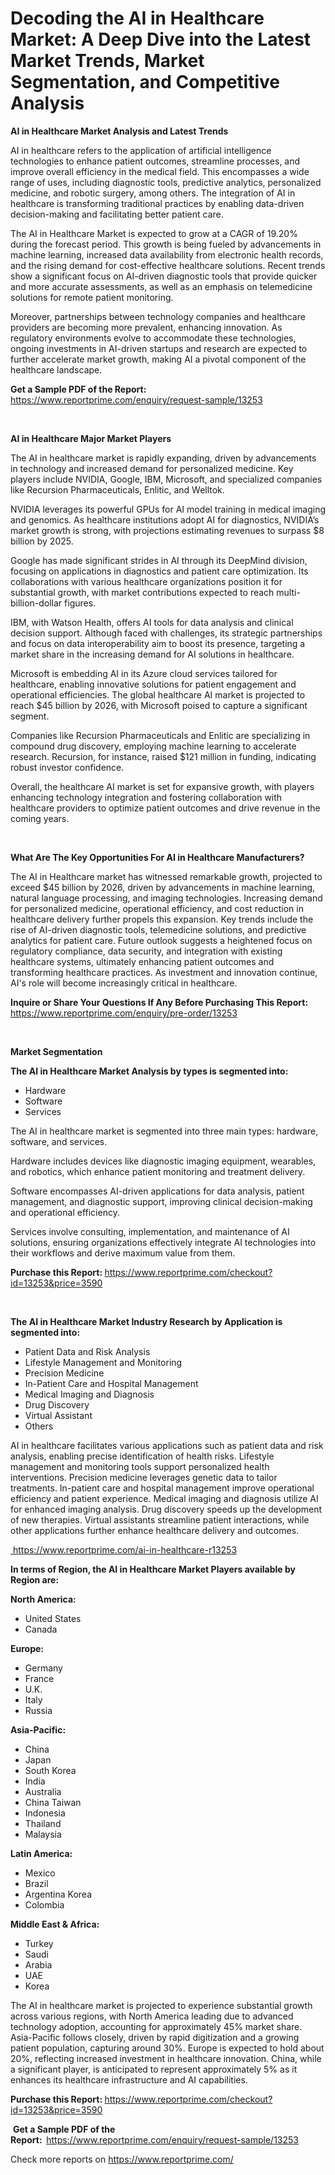 <p><h1>Decoding the AI in Healthcare Market: A Deep Dive into the Latest Market Trends, Market Segmentation, and Competitive Analysis</h1></p><p><strong>AI in Healthcare Market Analysis and Latest Trends</strong></p>
<p><p>AI in healthcare refers to the application of artificial intelligence technologies to enhance patient outcomes, streamline processes, and improve overall efficiency in the medical field. This encompasses a wide range of uses, including diagnostic tools, predictive analytics, personalized medicine, and robotic surgery, among others. The integration of AI in healthcare is transforming traditional practices by enabling data-driven decision-making and facilitating better patient care.</p><p>The AI in Healthcare Market is expected to grow at a CAGR of 19.20% during the forecast period. This growth is being fueled by advancements in machine learning, increased data availability from electronic health records, and the rising demand for cost-effective healthcare solutions. Recent trends show a significant focus on AI-driven diagnostic tools that provide quicker and more accurate assessments, as well as an emphasis on telemedicine solutions for remote patient monitoring.</p><p>Moreover, partnerships between technology companies and healthcare providers are becoming more prevalent, enhancing innovation. As regulatory environments evolve to accommodate these technologies, ongoing investments in AI-driven startups and research are expected to further accelerate market growth, making AI a pivotal component of the healthcare landscape.</p></p>
<p><strong>Get a Sample PDF of the Report:&nbsp;</strong> <a href="https://www.reportprime.com/enquiry/request-sample/13253?utm_campaign=3138&utm_medium=2&utm_source=Github&utm_content=ia&utm_term=20032025&utm_id=ai-in-healthcare">https://www.reportprime.com/enquiry/request-sample/13253</a></p>
<p>&nbsp;</p>
<p><strong>AI in Healthcare Major Market Players</strong></p>
<p><p>The AI in healthcare market is rapidly expanding, driven by advancements in technology and increased demand for personalized medicine. Key players include NVIDIA, Google, IBM, Microsoft, and specialized companies like Recursion Pharmaceuticals, Enlitic, and Welltok.</p><p>NVIDIA leverages its powerful GPUs for AI model training in medical imaging and genomics. As healthcare institutions adopt AI for diagnostics, NVIDIA’s market growth is strong, with projections estimating revenues to surpass $8 billion by 2025.</p><p>Google has made significant strides in AI through its DeepMind division, focusing on applications in diagnostics and patient care optimization. Its collaborations with various healthcare organizations position it for substantial growth, with market contributions expected to reach multi-billion-dollar figures.</p><p>IBM, with Watson Health, offers AI tools for data analysis and clinical decision support. Although faced with challenges, its strategic partnerships and focus on data interoperability aim to boost its presence, targeting a market share in the increasing demand for AI solutions in healthcare.</p><p>Microsoft is embedding AI in its Azure cloud services tailored for healthcare, enabling innovative solutions for patient engagement and operational efficiencies. The global healthcare AI market is projected to reach $45 billion by 2026, with Microsoft poised to capture a significant segment.</p><p>Companies like Recursion Pharmaceuticals and Enlitic are specializing in compound drug discovery, employing machine learning to accelerate research. Recursion, for instance, raised $121 million in funding, indicating robust investor confidence.</p><p>Overall, the healthcare AI market is set for expansive growth, with players enhancing technology integration and fostering collaboration with healthcare providers to optimize patient outcomes and drive revenue in the coming years.</p></p>
<p>&nbsp;</p>
<p><strong>What Are The Key Opportunities For AI in Healthcare Manufacturers?</strong></p>
<p><p>The AI in Healthcare market has witnessed remarkable growth, projected to exceed $45 billion by 2026, driven by advancements in machine learning, natural language processing, and imaging technologies. Increasing demand for personalized medicine, operational efficiency, and cost reduction in healthcare delivery further propels this expansion. Key trends include the rise of AI-driven diagnostic tools, telemedicine solutions, and predictive analytics for patient care. Future outlook suggests a heightened focus on regulatory compliance, data security, and integration with existing healthcare systems, ultimately enhancing patient outcomes and transforming healthcare practices. As investment and innovation continue, AI's role will become increasingly critical in healthcare.</p></p>
<p><strong>Inquire or Share Your Questions If Any Before Purchasing This Report:</strong> <a href="https://www.reportprime.com/enquiry/pre-order/13253?utm_campaign=3138&utm_medium=2&utm_source=Github&utm_content=ia&utm_term=20032025&utm_id=ai-in-healthcare">https://www.reportprime.com/enquiry/pre-order/13253</a></p>
<p>&nbsp;</p>
<p><strong>Market Segmentation</strong></p>
<p><strong>The AI in Healthcare Market Analysis by types is segmented into:</strong></p>
<p><ul><li>Hardware</li><li>Software</li><li>Services</li></ul></p>
<p><p>The AI in healthcare market is segmented into three main types: hardware, software, and services. </p><p>Hardware includes devices like diagnostic imaging equipment, wearables, and robotics, which enhance patient monitoring and treatment delivery. </p><p>Software encompasses AI-driven applications for data analysis, patient management, and diagnostic support, improving clinical decision-making and operational efficiency. </p><p>Services involve consulting, implementation, and maintenance of AI solutions, ensuring organizations effectively integrate AI technologies into their workflows and derive maximum value from them.</p></p>
<p><strong>Purchase this Report:&nbsp;</strong><a href="https://www.reportprime.com/checkout?id=13253&price=3590&utm_campaign=3138&utm_medium=2&utm_source=Github&utm_content=ia&utm_term=20032025&utm_id=ai-in-healthcare">https://www.reportprime.com/checkout?id=13253&price=3590</a></p>
<p>&nbsp;</p>
<p><strong>The AI in Healthcare Market Industry Research by Application is segmented into:</strong></p>
<p><ul><li>Patient Data and Risk Analysis</li><li>Lifestyle Management and Monitoring</li><li>Precision Medicine</li><li>In-Patient Care and Hospital Management</li><li>Medical Imaging and Diagnosis</li><li>Drug Discovery</li><li>Virtual Assistant</li><li>Others</li></ul></p>
<p><p>AI in healthcare facilitates various applications such as patient data and risk analysis, enabling precise identification of health risks. Lifestyle management and monitoring tools support personalized health interventions. Precision medicine leverages genetic data to tailor treatments. In-patient care and hospital management improve operational efficiency and patient experience. Medical imaging and diagnosis utilize AI for enhanced imaging analysis. Drug discovery speeds up the development of new therapies. Virtual assistants streamline patient interactions, while other applications further enhance healthcare delivery and outcomes.</p></p>
<p><a href="https://www.reportprime.com/ai-in-healthcare-r13253?utm_campaign=3138&utm_medium=2&utm_source=Github&utm_content=ia&utm_term=20032025&utm_id=ai-in-healthcare">&nbsp;https://www.reportprime.com/ai-in-healthcare-r13253</a></p>
<p><strong>In terms of Region, the AI in Healthcare Market Players available by Region are:</strong></p>
<p>
    <p> <strong> North America: </strong>
        <ul>
            <li>United States</li>
            <li>Canada</li>
        </ul>
        </p> 
    <p> <strong> Europe: </strong>
        <ul>
            <li>Germany</li>
            <li>France</li>
            <li>U.K.</li>
            <li>Italy</li>
            <li>Russia</li>
        </ul>
        </p> 
    <p> <strong> Asia-Pacific: </strong>
        <ul>
            <li>China</li>
            <li>Japan</li>
            <li>South Korea</li>
            <li>India</li>
            <li>Australia</li>
            <li>China Taiwan</li>
            <li>Indonesia</li>
            <li>Thailand</li>
            <li>Malaysia</li>
        </ul>
        </p> 
    <p> <strong> Latin America: </strong>
        <ul>
            <li>Mexico</li>
            <li>Brazil</li>
            <li>Argentina Korea</li>
            <li>Colombia</li>
        </ul>
        </p> 
    <p> <strong> Middle East & Africa: </strong>
        <ul>
            <li>Turkey</li>
            <li>Saudi</li>
            <li>Arabia</li>
            <li>UAE</li>
            <li>Korea</li>
        </ul>
    </p>
    </p>
<p><p>The AI in healthcare market is projected to experience substantial growth across various regions, with North America leading due to advanced technology adoption, accounting for approximately 45% market share. Asia-Pacific follows closely, driven by rapid digitization and a growing patient population, capturing around 30%. Europe is expected to hold about 20%, reflecting increased investment in healthcare innovation. China, while a significant player, is anticipated to represent approximately 5% as it enhances its healthcare infrastructure and AI capabilities.</p></p>
<p><strong>Purchase this Report: </strong><a href="https://www.reportprime.com/checkout?id=13253&price=3590&utm_campaign=3138&utm_medium=2&utm_source=Github&utm_content=ia&utm_term=20032025&utm_id=ai-in-healthcare">https://www.reportprime.com/checkout?id=13253&price=3590</a></p>
<p>&nbsp;<strong>Get a Sample PDF of the Report:&nbsp;&nbsp;</strong><a href="https://www.reportprime.com/enquiry/request-sample/13253?utm_campaign=3138&utm_medium=2&utm_source=Github&utm_content=ia&utm_term=20032025&utm_id=ai-in-healthcare">https://www.reportprime.com/enquiry/request-sample/13253</a></p>
<p><strong></strong></p>
<p>Check more reports on <a href="https://www.reportprime.com/?utm_campaign=3138&utm_medium=2&utm_source=Github&utm_content=ia&utm_term=20032025&utm_id=ai-in-healthcare">https://www.reportprime.com/</a></p>